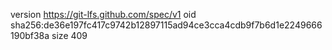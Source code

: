 version https://git-lfs.github.com/spec/v1
oid sha256:de36e197fc417c9742b12897115ad94ce3cca4cdb9f7b6d1e2249666190bf38a
size 409
